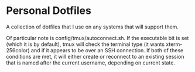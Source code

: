 # Personal Dotfiles

A collection of dotfiles that I use on any systems that will support them.

Of particular note is config/tmux/autoconnect.sh.  If the executable bit is set (which it is by default), tmux will check the terminal type (it wants xterm-256color) and if it appears to be over an SSH connection.  If both of these conditions are met, it will either create or reconnect to an existing session that is named after the current username, depending on current state.
